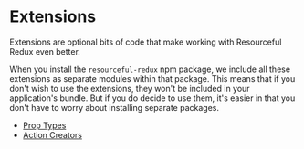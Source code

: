 # Extensions

Extensions are optional bits of code that make working with Resourceful Redux
even better.

When you install the `resourceful-redux` npm package, we include all these
extensions as separate modules within that package. This means that if you don't
wish to use the extensions, they won't be included in your application's bundle.
But if you do decide to use them, it's easier in that you don't have to worry
about installing separate packages.

* [Prop Types](/docs/extensions/prop-types.md)
* [Action Creators](/docs/extensions/action-creators.md)
